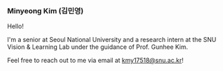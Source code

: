### Minyeong Kim (김민영)

Hello!

I'm a senior at Seoul National University and a research intern at the SNU Vision & Learning Lab under the guidance of Prof. Gunhee Kim. 

Feel free to reach out to me via email at kmy17518@snu.ac.kr!

